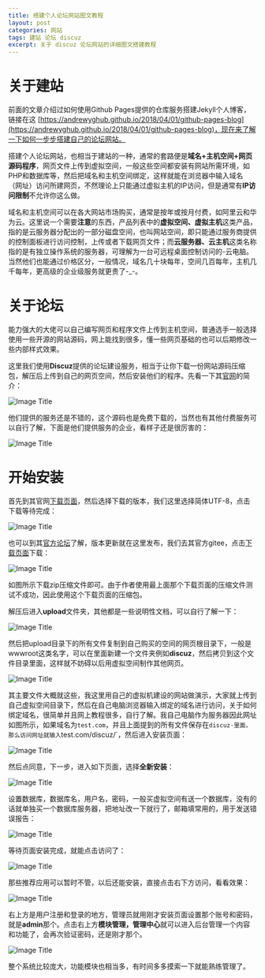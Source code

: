 ```yaml
---
title: 搭建个人论坛网站图文教程
layout: post
categories: 网站
tags: 建站 论坛 discuz
excerpt: 关于 discuz 论坛网站的详细图文搭建教程
---
```

# 关于建站
前面的文章介绍过如何使用Github Pages提供的仓库服务搭建Jekyll个人博客，链接在这 [https://andrewyghub.github.io/2018/04/01/github-pages-blog](https://andrewyghub.github.io/2018/04/01/github-pages-blog)，现在来了解一下如何一步步搭建自己的论坛网站。

搭建个人论坛网站，也相当于建站的一种，通常的套路便是**域名+主机空间+网页源码程序**，网页文件上传到虚拟空间，一般这些空间都安装有网站所需环境，如PHP和数据库等，然后把域名和主机空间绑定，这样就能在浏览器中输入域名（网址）访问所建网页，不然理论上只能通过虚拟主机的IP访问，但是通常有**IP访问限制**不允许你这么做。

域名和主机空间可以在各大网站市场购买，通常是按年或按月付费，如阿里云和华为云。这里说一个需要**注意**的东西，产品列表中的**虚拟空间、虚拟主机**这类产品，指的是云服务器分配出的一部分磁盘空间，也叫网站空间，即只能通过服务商提供的控制面板进行访问控制，上传或者下载网页文件；而**云服务器、云主机**这类名称指的是有独立操作系统的服务器，可理解为一台可远程桌面控制访问的-云电脑。当然他们也能通过价格区分，一般情况，域名几十块每年，空间几百每年，主机几千每年，更高级的企业级服务就更贵了-_-。

# 关于论坛
能力强大的大佬可以自己编写网页和程序文件上传到主机空间，普通选手一般选择使用一些开源的网站源码，网上能找到很多，懂一些网页基础的也可以后期修改一些内部样式效果。

这里我们使用**Discuz**提供的论坛建设服务，相当于让你下载一份网站源码压缩包，解压后上传到自己的网页空间，然后安装他们的程序。先看一下其[官网](http://www.comsenz.com/)的简介：

![Image Title](https://i.loli.net/2018/11/25/5bfa5a2311d32.png)

他们提供的服务还是不错的，这个源码也是免费下载的，当然也有其他付费服务可以自行了解，下面是他们提供服务的企业，看样子还是很厉害的：

![Image Title](https://i.loli.net/2018/11/25/5bfa5b4142af4.png)

# 开始安装
首先到其官网[下载页面](http://www.comsenz.com/downloads/install/discuzx#down_open)，然后选择下载的版本，我们这里选择简体UTF-8，点击下载等待完成：

![Image Title](https://i.loli.net/2018/11/25/5bfa5f33e7571.png)

也可以到其[官方论坛](http://www.discuz.net/forum.php)了解，版本更新就在这里发布，我们去其官方gitee，点击[下载页面](https://gitee.com/ComsenzDiscuz/DiscuzX)下载：

![Image Title](https://i.loli.net/2018/11/25/5bfa872216ff4.png)

如图所示下载zip压缩文件即可。由于作者使用最上面那个下载页面的压缩文件测试不成功，因此使用这个下载页面的压缩包。

解压后进入**upload**文件夹，其他都是一些说明性文档，可以自行了解一下：

![Image Title](https://i.loli.net/2018/11/25/5bfa609973982.png)

然后把upload目录下的所有文件复制到自己购买的空间的网页根目录下，一般是wwwroot这类名字，可以在里面新建一个文件夹例如**discuz**，然后拷贝到这个文件目录里面，这样就不妨碍以后用虚拟空间制作其他网页。

![Image Title](https://i.loli.net/2018/11/25/5bfa630914816.png)

其主要文件大概就这些，我这里用自己的虚拟机建设的网站做演示，大家就上传到自己虚拟空间目录下，然后在自己电脑浏览器输入绑定的域名进行访问，关于如何绑定域名，很简单并且网上教程很多，自行了解。我自己电脑作为服务器因此网址如图所示，如果域名为`test.com`，并且上面提到的所有文件保存在`discuz·里面，那么访问网址就输入`test.com/discuz/`，然后进入安装页面：

![Image Title](https://i.loli.net/2018/11/25/5bfa838094975.png)

然后点同意，下一步，进入如下页面，选择**全新安装**：

![Image Title](https://i.loli.net/2018/11/25/5bfa8b39abfe0.png)

设置数据库，数据库名，用户名，密码，一般买虚拟空间有送一个数据库，没有的话就单独买一个数据库服务器，把地址改一下就行了，邮箱填常用的，用于发送错误报告：

![Image Title](https://i.loli.net/2018/11/25/5bfa8c222e37b.png)

等待页面安装完成，就能点击访问了：

![Image Title](https://i.loli.net/2018/11/25/5bfa8e647689c.png)

那些推荐应用可以暂时不管，以后还能安装，直接点击右下方访问，看看效果：

![Image Title](https://i.loli.net/2018/11/25/5bfa9f083d437.png)

右上方是用户注册和登录的地方，管理员就用刚才安装页面设置那个账号和密码，就是**admin**那个。点击右上方**模块管理，管理中心**就可以进入后台管理一个内容和功能了，会再次验证密码，还是刚才那个。

![Image Title](https://i.loli.net/2018/11/25/5bfaa02b2a22d.png)

整个系统比较庞大，功能模块也相当多，有时间多多摸索一下就能熟练管理了。